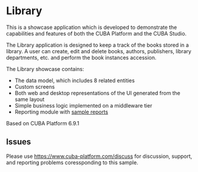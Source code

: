 # Library

This is a showcase application which is developed to demonstrate the capabilities and features of both the CUBA Platform and the CUBA Studio.

The Library application is designed to keep a track of the books stored in a library. A user can create, edit and delete books, authors, publishers, library departments, etc. and perform the book instances accession.  

The Library showcase contains: 

-	The data model, which includes 8 related entities
-	Custom screens
-	Both web and desktop representations of the UI generated from the same layout
-	Simple business logic implemented on a middleware tier
-	Reporting module with [sample reports](https://doc.cuba-platform.com/reporting-latest/example_xls.html)

Based on CUBA Platform 6.9.1

## Issues
Please use https://www.cuba-platform.com/discuss for discussion, support, and reporting problems coressponding to this sample.
